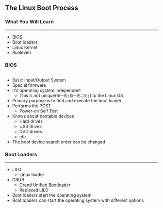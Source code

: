 ## The Linux Boot Process

### What You Will Learn

*****

* BIOS
* Boot loaders
* Linux Kernel
* Runlevels

### BIOS

*****

* Basic Input/Output System
* Special firmware
* It's operating system independent
  * This is not unique(`唯一的;独一无二的;`) to the Linux OS
* Primary purpose is to find and execute the boot loader
* Performs the POST
  * Power-on Self Test
* Knows about bootable devices
  * Hard drives
  * USB drives
  * DVD drives
  * etc.
* The boot device search order can be changed

### Boot Loaders

*****

* LILO
  * Linux loader
* GRUB
  * Grand Unified Bootloader
  * Replaced LILO
* Boot loaders start the operating system
* Boot loaders can start the operating system with different options
